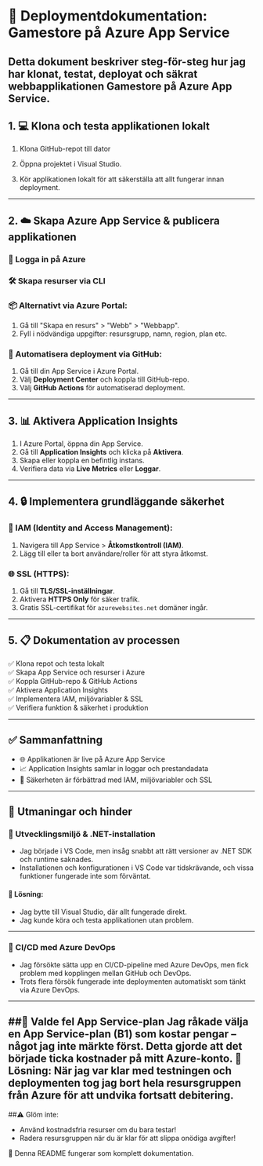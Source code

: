 # 🚀 Deploymentdokumentation: Gamestore på Azure App Service

Detta dokument beskriver steg-för-steg hur jag har klonat, testat, deployat och säkrat webbapplikationen Gamestore på Azure App Service.
---

## 1. 💻 Klona och testa applikationen lokalt

1. Klona GitHub-repot till dator
   
2. Öppna projektet i Visual Studio.
   
2. Kör applikationen lokalt för att säkerställa att allt fungerar innan deployment.

---

## 2. ☁️ Skapa Azure App Service & publicera applikationen

### 🔐 Logga in på Azure


### 🛠️ Skapa resurser via CLI



### 📦 Alternativt via Azure Portal:
1. Gå till "Skapa en resurs" > "Webb" > "Webbapp".
2. Fyll i nödvändiga uppgifter: resursgrupp, namn, region, plan etc.

### 🔄 Automatisera deployment via GitHub:
1. Gå till din App Service i Azure Portal.
2. Välj **Deployment Center** och koppla till  GitHub-repo.
3. Välj **GitHub Actions** för automatiserad deployment.



---

## 3. 📊 Aktivera Application Insights

1. I Azure Portal, öppna din App Service.
2. Gå till **Application Insights** och klicka på **Aktivera**.
3. Skapa eller koppla en befintlig instans.
4. Verifiera data via **Live Metrics** eller **Loggar**.

---

## 4. 🔒 Implementera grundläggande säkerhet

### 👥 IAM (Identity and Access Management):
1. Navigera till App Service > **Åtkomstkontroll (IAM)**.
2. Lägg till eller ta bort användare/roller för att styra åtkomst.

### 🌐 SSL (HTTPS):
1. Gå till **TLS/SSL-inställningar**.
2. Aktivera **HTTPS Only** för säker trafik.
3. Gratis SSL-certifikat för `azurewebsites.net` domäner ingår.

---

## 5. 📋 Dokumentation av processen

✅ Klona repot och testa lokalt  
✅ Skapa App Service och resurser i Azure  
✅ Koppla GitHub-repo & GitHub Actions  
✅ Aktivera Application Insights  
✅ Implementera IAM, miljövariabler & SSL  
✅ Verifiera funktion & säkerhet i produktion  

---

## ✅ Sammanfattning

- 🌐 Applikationen är live på Azure App Service  
- 📈 Application Insights samlar in loggar och prestandadata  
- 🔐 Säkerheten är förbättrad med IAM, miljövariabler och SSL  

---

## 🚧 Utmaningar och hinder

### 🧩 Utvecklingsmiljö & .NET-installation
- Jag började i VS Code, men insåg snabbt att rätt versioner av .NET SDK och runtime saknades.
- Installationen och konfigurationen i VS Code var tidskrävande, och vissa funktioner fungerade inte som förväntat.

#### 🔄 Lösning:
- Jag bytte till Visual Studio, där allt fungerade direkt.
- Jag kunde köra och testa applikationen utan problem.

---

### 🔁 CI/CD med Azure DevOps
- Jag försökte sätta upp en CI/CD-pipeline med Azure DevOps, men fick problem med kopplingen mellan GitHub och DevOps.
- Trots flera försök fungerade inte deploymenten automatiskt som tänkt via Azure DevOps.

---
##💸 Valde fel App Service-plan
Jag råkade välja en App Service-plan (B1) som kostar pengar – något jag inte märkte först. Detta gjorde att det började ticka kostnader på mitt Azure-konto.
🧨 Lösning: När jag var klar med testningen och deploymenten tog jag bort hela resursgruppen från Azure för att undvika fortsatt debitering.
---

##⚠️ Glöm inte:
- Använd kostnadsfria resurser om du bara testar!
- Radera resursgruppen när du är klar för att slippa onödiga avgifter!


🧾 Denna README fungerar som komplett dokumentation.
